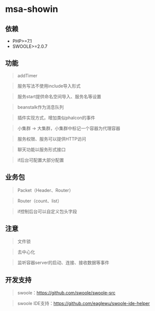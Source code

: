 # msa-showin

## 依赖

* PHP>=7.1
* SWOOLE>=2.0.7

## 功能

> addTimer

> 服务写法不使用include导入形式

> 服务start提供命名空间导入、服务名等设置

> beanstalk作为消息队列

> 插件实现方式，增加类似phalcon的事件

> 小集群 -> 大集群，小集群中标记一个容器为代理容器

> 服务权限、服务可以提供HTTP访问

> 聊天功能以服务形式接口

> if后台可配置大部分配置

## 业务包

> Packet（Header、Router）

> Router（count、list）

> if控制后台可以自定义包头字段

## 注意

> 文件锁

> 去中心化

> 监听容器server的启动、连接、接收数据等事件


## 开发支持

> swoole：https://github.com/swoole/swoole-src

> swoole IDE支持：https://github.com/eaglewu/swoole-ide-helper